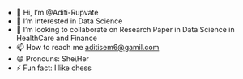 - 👋 Hi, I’m @Aditi-Rupvate
- 👀 I’m interested in Data Science
- 💞️ I’m looking to collaborate on Research Paper in Data Science in HealthCare and Finance
- 📫 How to reach me aditisem6@gamil.com
- 😄 Pronouns: She\Her
- ⚡ Fun fact: I like chess

<!---
Aditi-Rupvate/Aditi-Rupvate is a ✨ special ✨ repository because its `README.md` (this file) appears on your GitHub profile.
You can click the Preview link to take a look at your changes.
--->
